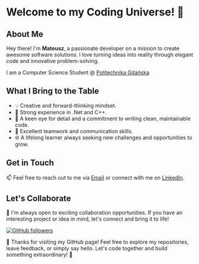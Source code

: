 # Welcome to my Coding Universe! 👋

## About Me
Hey there! I'm **Mateusz**, a passionate developer on a mission to create awesome software solutions. I love turning ideas into reality through elegant code and innovative problem-solving.

 I am a Computer Science Student @ [Politechnika Gdańska](https://eti.pg.edu.pl/) 

## What I Bring to the Table
- 💡 Creative and forward-thinking mindset.
- 🚀 Strong experience in .Net and C++.
- 🎯 A keen eye for detail and a commitment to writing clean, maintainable code.
- 🤝 Excellent teamwork and communication skills.
- 🌐 A lifelong learner always seeking new challenges and opportunities to grow.

## Get in Touch

📫 Feel free to reach out to me via [Email](mailto:matinowak24@gmail.com) or connect with me on [LinkedIn](linkedin.com/in/mati-nowak).

## Let's Collaborate
🤝 I'm always open to exciting collaboration opportunities. If you have an interesting project or idea in mind, let's connect and bring it to life!

[![GitHub followers](https://img.shields.io/github/followers/matowaty?label=Follow&style=social)](https://github.com/matowaty)

🎉 Thanks for visiting my GitHub page! Feel free to explore my repositories, leave feedback, or simply say hello. Let's code together and build something extraordinary! 🚀
